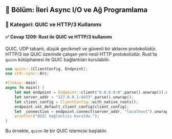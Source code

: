 ## 📘 Bölüm: İleri Async I/O ve Ağ Programlama  
### 🔹 Kategori: QUIC ve HTTP/3 Kullanımı  
#### ✅ Cevap 1209: Rust ile QUIC ve HTTP/3 kullanımı

QUIC, UDP tabanlı, düşük gecikmeli ve güvenli bir aktarım protokolüdür. HTTP/3 ise QUIC üzerinde çalışan yeni nesil HTTP protokolüdür. Rust'ta `quinn` kütüphanesi ile QUIC bağlantıları kurulabilir.

```rust
use quinn::{ClientConfig, Endpoint};
use std::sync::Arc;

#[tokio::main]
async fn main() {
    let mut endpoint = Endpoint::client("0.0.0.0:0".parse().unwrap()).unwrap();
    let server_addr = "127.0.0.1:4433".parse().unwrap();
    let client_config = ClientConfig::with_native_roots();
    endpoint.set_default_client_config(client_config);
    let _connection = endpoint.connect(server_addr, "localhost").unwrap().await.unwrap();
    println!("QUIC bağlantısı kuruldu.");
}
```

Bu örnekte, `quinn` ile bir QUIC istemcisi başlatılır.
